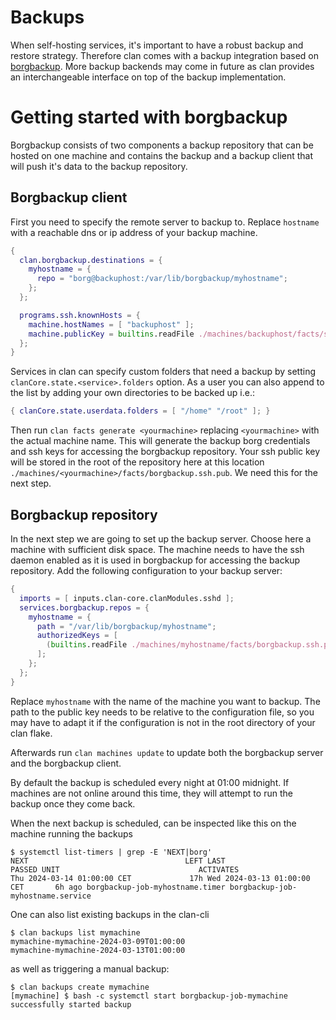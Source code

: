# Backups

When self-hosting services, it's important to have a robust backup and restore strategy.
Therefore clan comes with a backup integration based on [borgbackup](https://www.borgbackup.org/).
More backup backends may come in future as clan provides an interchangeable interface on top of the backup implementation.

# Getting started with borgbackup

Borgbackup consists of two components a backup repository that can be hosted on one machine and contains the backup
and a backup client that will push it's data to the backup repository.

## Borgbackup client

First you need to specify the remote server to backup to. Replace `hostname` with a reachable dns or ip address of your
backup machine.

```nix
{
  clan.borgbackup.destinations = {
    myhostname = {
      repo = "borg@backuphost:/var/lib/borgbackup/myhostname";
    };
  };

  programs.ssh.knownHosts = {
    machine.hostNames = [ "backuphost" ];
    machine.publicKey = builtins.readFile ./machines/backuphost/facts/ssh.id_ed25519.pub;
  };
}
```

Services in clan can specify custom folders that need a backup by setting `clanCore.state.<service>.folders` option.
As a user you can also append to the list by adding your own directories to be backed up i.e.:

```nix
{ clanCore.state.userdata.folders = [ "/home" "/root" ]; }
```

Then run `clan facts generate <yourmachine>` replacing `<yourmachine>` with the actual machine name.
This will generate the backup borg credentials and ssh keys for accessing the borgbackup repository.
Your ssh public key will be stored in the root of the repository here at this location `./machines/<yourmachine>/facts/borgbackup.ssh.pub`.
We need this for the next step.

## Borgbackup repository

In the next step we are going to set up the backup server.
Choose here a machine with sufficient disk space.
The machine needs to have the ssh daemon enabled as it is used in borgbackup for accessing the backup repository.
Add the following configuration to your backup server:

```nix
{
  imports = [ inputs.clan-core.clanModules.sshd ];
  services.borgbackup.repos = {
    myhostname = {
      path = "/var/lib/borgbackup/myhostname";
      authorizedKeys = [
        (builtins.readFile ./machines/myhostname/facts/borgbackup.ssh.pub)
      ];
    };
  };
}
```

Replace `myhostname` with the name of the machine you want to backup. The path to the public key needs to be relative to the
configuration file, so you may have to adapt it if the configuration is not in the root directory of your clan flake.

Afterwards run `clan machines update` to update both the borgbackup server and the borgbackup client.

By default the backup is scheduled every night at 01:00 midnight. If machines are not online around this time,
they will attempt to run the backup once they come back.

When the next backup is scheduled, can be inspected like this on the machine running the backups

```
$ systemctl list-timers | grep -E 'NEXT|borg'
NEXT                                   LEFT LAST                              PASSED UNIT                               ACTIVATES
Thu 2024-03-14 01:00:00 CET             17h Wed 2024-03-13 01:00:00 CET       6h ago borgbackup-job-myhostname.timer borgbackup-job-myhostname.service
```

One can also list existing backups in the clan-cli

```
$ clan backups list mymachine
mymachine-mymachine-2024-03-09T01:00:00
mymachine-mymachine-2024-03-13T01:00:00
```

as well as triggering a manual backup:

```
$ clan backups create mymachine
[mymachine] $ bash -c systemctl start borgbackup-job-mymachine
successfully started backup
```
